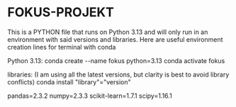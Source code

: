 # FOKUS-PROJEKT

This is a PYTHON file that runs on Python 3.13 and will only run in an environment with said versions and libraries. 
Here are useful environment creation lines for terminal with conda

Python 3.13:
conda create --name fokus python=3.13
conda activate fokus

libraries: (I am using all the latest versions, but clarity is best to avoid library conflicts)
conda install "library"="version"

pandas=2.3.2
numpy=2.3.3
scikit-learn=1.7.1
scipy=1.16.1

